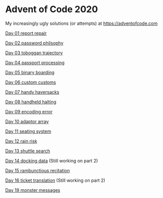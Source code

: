 # Advent of Code 2020

My increasingly ugly solutions (or attempts) at  https://adventofcode.com

[Day 01 report repair](https://github.com/ianhandel/adventofcode_2020/blob/main/day_01/advent_of_code_01.md)

[Day 02 password philsophy](https://github.com/ianhandel/adventofcode_2020/blob/main/day_02/advent_of_code_02.md)

[Day 03 toboggan trajectory](https://github.com/ianhandel/adventofcode_2020/blob/main/day_03/advent_of_code_03.md)

[Day 04 passport processing](https://github.com/ianhandel/adventofcode_2020/blob/main/day_04/advent_of_code_04.md)

[Day 05 binary boarding](https://github.com/ianhandel/adventofcode_2020/blob/main/day_05/advent_of_code_05.md)

[Day 06 custom customs](https://github.com/ianhandel/adventofcode_2020/blob/main/day_06/advent_of_code_06.md)

[Day 07 handy haversacks](https://github.com/ianhandel/adventofcode_2020/blob/main/day_07/advent_of_code_07.md)

[Day 08 handheld halting](https://github.com/ianhandel/adventofcode_2020/blob/main/day_08/advent_of_code_08.md)

[Day 09 encoding error](https://github.com/ianhandel/adventofcode_2020/blob/main/day_09/advent_of_code_09.md)

[Day 10 adaptor array](https://github.com/ianhandel/adventofcode_2020/blob/main/day_10/advent_of_code_10.md)

[Day 11 seating system](https://github.com/ianhandel/adventofcode_2020/blob/main/day_11/advent_of_code_11.md)

[Day 12 rain risk](https://github.com/ianhandel/adventofcode_2020/blob/main/day_12/advent_of_code_12.md)

[Day 13 shuttle search](https://github.com/ianhandel/adventofcode_2020/blob/main/day_13/advent_of_code_13.md)

[Day 14 docking data](https://github.com/ianhandel/adventofcode_2020/blob/main/day_14/advent_of_code_14.md) (Still working on part 2)

[Day 15 rambunctious recitation](https://github.com/ianhandel/adventofcode_2020/blob/main/day_15/advent_of_code_15.md)

[Day 16 ticket translation](https://github.com/ianhandel/adventofcode_2020/blob/main/day_16/advent_of_code_16.md) (Still working on part 2)

[Day 19 monster messages](https://github.com/ianhandel/adventofcode_2020/blob/main/day_19/advent_of_code_19.md)
